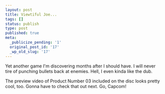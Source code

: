 ```yaml
---
layout: post
title: Viewtiful Joe...
tags: []
status: publish
type: post
published: true
meta:
  _publicize_pending: '1'
  original_post_id: '17'
  _wp_old_slug: '17'
---
```

Yet another game I'm discovering months after I should have.  I will never tire of punching bullets back at enemies.  Hell, I even kinda like the dub.

The preview video of Product Number 03 included on the disc looks pretty cool, too.  Gonna have to check that out next.  Go, Capcom!

